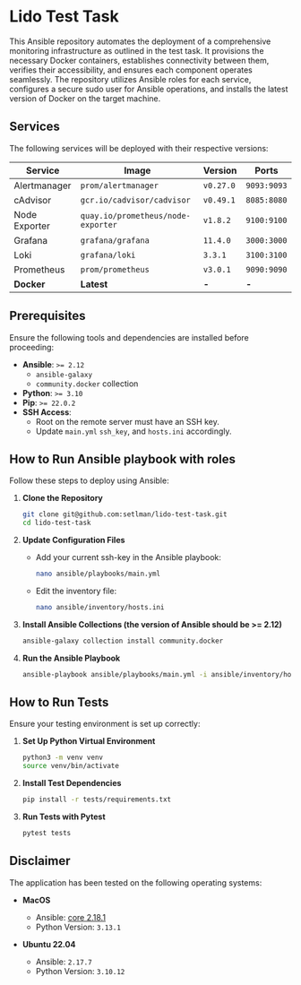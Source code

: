 # Lido Test Task

This Ansible repository automates the deployment of a comprehensive monitoring infrastructure as outlined in the test task. It provisions the necessary Docker containers, establishes connectivity between them, verifies their accessibility, and ensures each component operates seamlessly. The repository utilizes Ansible roles for each service, configures a secure sudo user for Ansible operations, and installs the latest version of Docker on the target machine.

## Services

The following services will be deployed with their respective versions:

| Service          | Image                                    | Version  | Ports                                 |
|------------------|------------------------------------------|----------|---------------------------------------|
| Alertmanager     | `prom/alertmanager`                      | `v0.27.0`| `9093:9093`                           |
| cAdvisor         | `gcr.io/cadvisor/cadvisor`               | `v0.49.1`| `8085:8080`                           |
| Node Exporter    | `quay.io/prometheus/node-exporter`        | `v1.8.2` | `9100:9100`                           |
| Grafana          | `grafana/grafana`                         | `11.4.0` | `3000:3000`                           |
| Loki             | `grafana/loki`                            | `3.3.1`  | `3100:3100`                           |
| Prometheus       | `prom/prometheus`                         | `v3.0.1` | `9090:9090`                           |
| **Docker**       | **Latest**                                | **-**    | **-**  

## Prerequisites

Ensure the following tools and dependencies are installed before proceeding:

- **Ansible**: `>= 2.12`
  - `ansible-galaxy`
  - `community.docker` collection
- **Python**: `>= 3.10`
- **Pip**: `>= 22.0.2`
- **SSH Access**:
  - Root on the remote server must have an SSH key.
  - Update `main.yml` `ssh_key`, and `hosts.ini` accordingly.

## How to Run Ansible playbook with roles

Follow these steps to deploy using Ansible:

1. **Clone the Repository**

    ```bash
    git clone git@github.com:setlman/lido-test-task.git
    cd lido-test-task
    ```

2. **Update Configuration Files**

    - Add your current ssh-key in the Ansible playbook:

      ```bash
      nano ansible/playbooks/main.yml
      ```

    - Edit the inventory file:

      ```bash
      nano ansible/inventory/hosts.ini
      ```

3. **Install Ansible Collections (the version of Ansible should be >= 2.12)**

    ```bash
    ansible-galaxy collection install community.docker
    ```

4. **Run the Ansible Playbook**

    ```bash
    ansible-playbook ansible/playbooks/main.yml -i ansible/inventory/hosts.ini
    ```

## How to Run Tests

Ensure your testing environment is set up correctly:

1. **Set Up Python Virtual Environment**

    ```bash
    python3 -m venv venv
    source venv/bin/activate
    ```

2. **Install Test Dependencies**

    ```bash
    pip install -r tests/requirements.txt
    ```

3. **Run Tests with Pytest**

    ```bash
    pytest tests
    ```

## Disclaimer

The application has been tested on the following operating systems:

- **MacOS**
  - Ansible: [core 2.18.1](https://docs.ansible.com/ansible/latest/installation_guide/intro_installation.html)
  - Python Version: `3.13.1`

- **Ubuntu 22.04**
  - Ansible: `2.17.7`
  - Python Version: `3.10.12`


